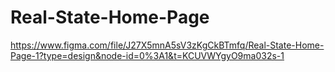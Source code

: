 # Real-State-Home-Page
https://www.figma.com/file/J27X5mnA5sV3zKgCkBTmfq/Real-State-Home-Page-1?type=design&node-id=0%3A1&t=KCUVWYgyO9ma032s-1
